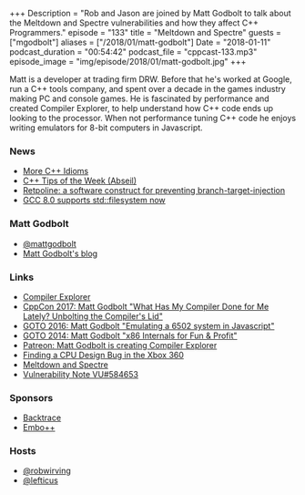 +++
Description = "Rob and Jason are joined by Matt Godbolt to talk about the Meltdown and Spectre vulnerabilities and how they affect C++ Programmers."
episode = "133"
title = "Meltdown and Spectre"
guests = ["mgodbolt"]
aliases = ["/2018/01/matt-godbolt"]
Date = "2018-01-11"
podcast_duration = "00:54:42"
podcast_file = "cppcast-133.mp3"
episode_image = "img/episode/2018/01/matt-godbolt.jpg"
+++

Matt is a developer at trading firm DRW.  Before that he's worked at Google, run a C++ tools company, and spent over a decade in the games industry making PC and console games.  He is fascinated by performance and created Compiler Explorer, to help understand how C++ code ends up looking to the processor.  When not performance tuning C++ code he enjoys writing emulators for 8-bit computers in Javascript.

### News ###

 - [More C++ Idioms](https://en.wikibooks.org/wiki/More_C%2B%2B_Idioms)
 - [C++ Tips of the Week (Abseil)](https://abseil.io/tips/)
 - [Retpoline: a software construct for preventing branch-target-injection](https://support.google.com/faqs/answer/7625886)
 - [GCC 8.0 supports std::filesystem now](https://www.reddit.com/r/cpp/comments/7o9kg6/gcc_80_support_stdfilesystem_include_filesystem/)
 
### Matt Godbolt ###

 - [@mattgodbolt](https://twitter.com/mattgodbolt)
 - [Matt Godbolt's blog](http://xania.org/)

### Links ###

 - [Compiler Explorer](https://godbolt.org/)
 - [CppCon 2017: Matt Godbolt "What Has My Compiler Done for Me Lately? Unbolting the Compiler's Lid"](https://www.youtube.com/watch?v=bSkpMdDe4g4)
 - [GOTO 2016: Matt Godbolt "Emulating a 6502 system in Javascript"](https://www.youtube.com/watch?v=7WuRq-Wmw5o)
 - [GOTO 2014: Matt Godbolt "x86 Internals for Fun & Profit"](https://www.youtube.com/watch?v=hgcNM-6wr34)
 - [Patreon: Matt Godbolt is creating Compiler Explorer](https://www.patreon.com/mattgodbolt)
 - [Finding a CPU Design Bug in the Xbox 360](https://randomascii.wordpress.com/2018/01/07/finding-a-cpu-design-bug-in-the-xbox-360/)
 - [Meltdown and Spectre](https://meltdownattack.com/)
 - [Vulnerability Note VU#584653](https://www.kb.cert.org/vuls/id/584653)

### Sponsors ###

- [Backtrace](https://www.backtrace.io/cppcast)
- [Embo++](https://embo.io)

### Hosts ###

- [@robwirving](https://twitter.com/robwirving)
- [@lefticus](https://twitter.com/lefticus)

